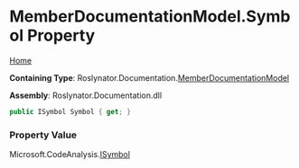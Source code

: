 <a name="_top"></a>

# MemberDocumentationModel\.Symbol Property

[Home](../../../../README.md#_top)

**Containing Type**: Roslynator\.Documentation\.[MemberDocumentationModel](../README.md#_top)

**Assembly**: Roslynator\.Documentation\.dll

```csharp
public ISymbol Symbol { get; }
```

### Property Value

Microsoft\.CodeAnalysis\.[ISymbol](https://docs.microsoft.com/en-us/dotnet/api/microsoft.codeanalysis.isymbol)

